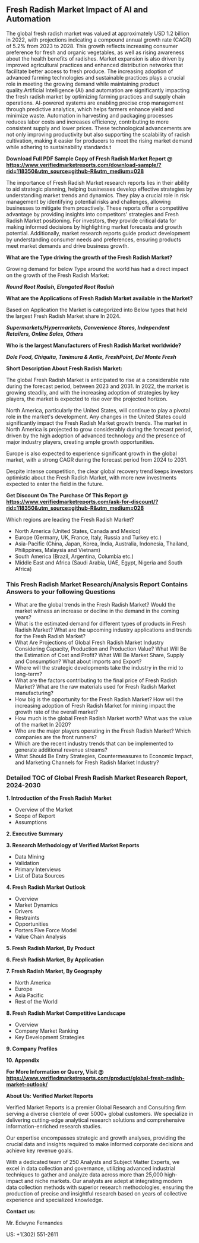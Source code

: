 <h2>Fresh Radish Market Impact of AI and Automation</h2>The global fresh radish market was valued at approximately USD 1.2 billion in 2022, with projections indicating a compound annual growth rate (CAGR) of 5.2% from 2023 to 2028. This growth reflects increasing consumer preference for fresh and organic vegetables, as well as rising awareness about the health benefits of radishes. Market expansion is also driven by improved agricultural practices and enhanced distribution networks that facilitate better access to fresh produce. The increasing adoption of advanced farming technologies and sustainable practices plays a crucial role in meeting the growing demand while maintaining product quality.Artificial Intelligence (AI) and automation are significantly impacting the fresh radish market by optimizing farming practices and supply chain operations. AI-powered systems are enabling precise crop management through predictive analytics, which helps farmers enhance yield and minimize waste. Automation in harvesting and packaging processes reduces labor costs and increases efficiency, contributing to more consistent supply and lower prices. These technological advancements are not only improving productivity but also supporting the scalability of radish cultivation, making it easier for producers to meet the rising market demand while adhering to sustainability standards.t</p><p id="" class=""><strong>Download Full PDF Sample Copy of Fresh Radish Market Report @ <a href="https://www.verifiedmarketreports.com/download-sample/?rid=118350&utm_source=github-R&utm_medium=028" target="_blank">https://www.verifiedmarketreports.com/download-sample/?rid=118350&utm_source=github-R&utm_medium=028</a></strong></p><p>The importance of&nbsp;Fresh Radish Market research reports lies in their ability to aid strategic planning, helping businesses develop effective strategies by understanding market trends and dynamics. They play a crucial role in risk management by identifying potential risks and challenges, allowing businesses to mitigate them proactively. These reports offer a competitive advantage by providing insights into competitors' strategies and Fresh Radish Market positioning. For investors, they provide critical data for making informed decisions by highlighting market forecasts and growth potential. Additionally, market research reports guide product development by understanding consumer needs and preferences, ensuring products meet market demands and drive business growth.</p><p><strong>What are the&nbsp;Type driving the growth of the Fresh Radish Market?</strong></p><p id="" class="">Growing demand for below Type around the world has had a direct impact on the growth of the Fresh Radish Market:</p><em><strong>Round Root Radish, Elongated Root Radish</strong></em></p><strong>What are the&nbsp;Applications&nbsp;of Fresh Radish Market available in the Market?</strong></p><p id="" class="">Based on Application the Market is categorized into Below types that held the largest Fresh Radish Market share In 2024.</p><em><strong>Supermarkets/Hypermarkets, Convenience Stores, Independent Retailers, Online Sales, Others</strong></em></p><strong>Who is the largest Manufacturers of Fresh Radish Market worldwide?</strong></p><p><em><strong>Dole Food, Chiquita, Tanimura & Antle, FreshPoint, Del Monte Fresh</strong></em></p><p id="" class=""><strong>Short Description About Fresh Radish Market:</strong></p><p>The global Fresh Radish Market is anticipated to rise at a considerable rate during the forecast period, between 2023 and 2031. In 2022, the market is growing steadily, and with the increasing adoption of strategies by key players, the market is expected to rise over the projected horizon.</p><p>North America, particularly the United States, will continue to play a pivotal role in the market's development. Any changes in the United States could significantly impact the Fresh Radish Market growth trends. The market in North America is projected to grow considerably during the forecast period, driven by the high adoption of advanced technology and the presence of major industry players, creating ample growth opportunities.</p><p>Europe is also expected to experience significant growth in the global market, with a strong CAGR during the forecast period from 2024 to 2031.</p><p>Despite intense competition, the clear global recovery trend keeps investors optimistic about the Fresh Radish Market, with more new investments expected to enter the field in the future.</p><p id="" class=""><strong>Get Discount On The Purchase Of This Report @ <a href="https://www.verifiedmarketreports.com/ask-for-discount/?rid=118350&utm_source=github-R&utm_medium=028" target="_blank">https://www.verifiedmarketreports.com/ask-for-discount/?rid=118350&utm_source=github-R&utm_medium=028</a></strong></p>Which regions are leading the Fresh Radish Market?</p><ul><li>North America (United States, Canada and Mexico)</li><li>Europe (Germany, UK, France, Italy, Russia and Turkey etc.)</li><li>Asia-Pacific (China, Japan, Korea, India, Australia, Indonesia, Thailand, Philippines, Malaysia and Vietnam)</li><li>South America (Brazil, Argentina, Columbia etc.)</li><li>Middle East and Africa (Saudi Arabia, UAE, Egypt, Nigeria and South Africa)</li></ul><h3 id="" class="">This Fresh Radish Market Research/Analysis Report Contains Answers to your following Questions</h3><ul><li>What are the global trends in the Fresh Radish Market? Would the market witness an increase or decline in the demand in the coming years?</li><li>What is the estimated demand for different types of products in Fresh Radish Market? What are the upcoming industry applications and trends for the Fresh Radish Market?</li><li>What Are Projections of Global Fresh Radish Market Industry Considering Capacity, Production and Production Value? What Will Be the Estimation of Cost and Profit? What Will Be Market Share, Supply and Consumption? What about imports and Export?</li><li>Where will the strategic developments take the industry in the mid to long-term?</li><li>What are the factors contributing to the final price of Fresh Radish Market? What are the raw materials used for Fresh Radish Market manufacturing?</li><li>How big is the opportunity for the Fresh Radish Market? How will the increasing adoption of Fresh Radish Market for mining impact the growth rate of the overall market?</li><li>How much is the global Fresh Radish Market worth? What was the value of the market In 2020?</li><li>Who are the major players operating in the Fresh Radish Market? Which companies are the front runners?</li><li>Which are the recent industry trends that can be implemented to generate additional revenue streams?</li><li>What Should Be Entry Strategies, Countermeasures to Economic Impact, and Marketing Channels for Fresh Radish Market Industry?</li></ul><h3 id="" class="">Detailed TOC of Global Fresh Radish Market Research Report, 2024-2030</h3><p id="" class=""><strong>1. Introduction of the Fresh Radish Market</strong></p><ul><li>Overview of the Market</li><li>Scope of Report</li><li>Assumptions</li></ul><p id="" class=""><strong>2. Executive Summary</strong></p><p id="" class=""><strong>3. Research Methodology of Verified Market Reports</strong></p><ul><li>Data Mining</li><li>Validation</li><li>Primary Interviews</li><li>List of Data Sources</li></ul><p id="" class=""><strong>4. Fresh Radish Market Outlook</strong></p><ul><li>Overview</li><li>Market Dynamics</li><li>Drivers</li><li>Restraints</li><li>Opportunities</li><li>Porters Five Force Model</li><li>Value Chain Analysis</li></ul><p id="" class=""><strong>5. Fresh Radish Market, By Product</strong></p><p id="" class=""><strong>6. Fresh Radish Market, By Application</strong></p><p id="" class=""><strong>7. Fresh Radish Market, By Geography</strong></p><ul><li>North America</li><li>Europe</li><li>Asia Pacific</li><li>Rest of the World</li></ul><p id="" class=""><strong>8. Fresh Radish Market Competitive Landscape</strong></p><ul><li>Overview</li><li>Company Market Ranking</li><li>Key Development Strategies</li></ul><p id="" class=""><strong>9. Company Profiles</strong></p><p id="" class=""><strong>10. Appendix</strong></p><p id="" class=""><strong>For More Information or Query, Visit @ <a href="https://www.verifiedmarketreports.com/product/global-fresh-radish-market-outlook/" target="_blank">https://www.verifiedmarketreports.com/product/global-fresh-radish-market-outlook/</a></strong></p><p id="" class=""><strong>About Us: Verified Market Reports</strong></p><p id="" class="">Verified Market Reports is a premier Global Research and Consulting firm serving a diverse clientele of over 5000+ global customers. We specialize in delivering cutting-edge analytical research solutions and comprehensive information-enriched research studies.</p><p id="" class="">Our expertise encompasses strategic and growth analyses, providing the crucial data and insights required to make informed corporate decisions and achieve key revenue goals.</p><p id="" class="">With a dedicated team of 250 Analysts and Subject Matter Experts, we excel in data collection and governance, utilizing advanced industrial techniques to gather and analyze data across more than 25,000 high-impact and niche markets. Our analysts are adept at integrating modern data collection methods with superior research methodologies, ensuring the production of precise and insightful research based on years of collective experience and specialized knowledge.</p><p id="" class=""><strong>Contact us:</strong></p><p id="" class="">Mr. Edwyne Fernandes</p><p id="" class="">US: +1(302) 551-2611</p>